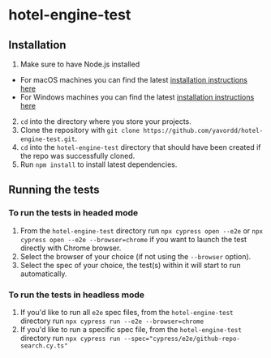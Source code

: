 # hotel-engine-test

## Installation

1. Make sure to have Node.js installed
* For macOS machines you can find the latest [installation instructions here](https://nodejs.org/en/download/package-manager#macos)
* For Windows machines you can find the latest [installation instructions here](https://nodejs.org/en/download/package-manager#windows-1)
2. `cd` into the directory where you store your projects.
3. Clone the repository with `git clone https://github.com/yavordd/hotel-engine-test.git`.
4. `cd` into the `hotel-engine-test` directory that should have been created if the repo was successfully cloned.
5. Run `npm install` to install latest dependencies.

## Running the tests
### To run the tests in headed mode
1. From the `hotel-engine-test` directory run `npx cypress open --e2e` or `npx cypress open --e2e --browser=chrome` if you want to launch the test directly with Chrome browser.
2. Select the browser of your choice (if not using the `--browser` option).
3. Select the spec of your choice, the test(s) within it will start to run automatically.

### To run the tests in headless mode
1. If you'd like to run all `e2e` spec files, from the `hotel-engine-test` directory run `npx cypress run --e2e --browser=chrome`
2. If you'd like to run a specific spec file, from the `hotel-engine-test` directory run `npx cypress run --spec="cypress/e2e/github-repo-search.cy.ts"`